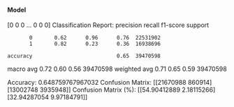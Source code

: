 #### Model
[0 0 0 ... 0 0 0]
Classification Report:
              precision    recall  f1-score   support

           0       0.62      0.96      0.76  22531902
           1       0.82      0.23      0.36  16938696

    accuracy                           0.65  39470598
   macro avg       0.72      0.60      0.56  39470598
weighted avg       0.71      0.65      0.59  39470598

Accuracy: 0.648759767967032
Confusion Matrix:
[[21670988   860914]
 [13002748  3935948]]
Confusion Matrix (%):
[[54.90412889  2.18115266]
 [32.94287054  9.97184791]]
